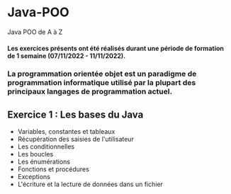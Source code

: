 # Java-POO
Java POO de A à Z

#### Les exercices présents ont été réalisés durant une période de formation de 1 semaine (07/11/2022 - 11/11/2022).

### La programmation orientée objet est un paradigme de programmation informatique utilisé par la plupart des principaux langages de programmation actuel.

## Exercice 1 : Les bases du Java

- Variables, constantes et tableaux
- Récupération des saisies de l'utilisateur
- Les conditionnelles
- Les boucles
- Les énumérations
- Fonctions et procédures
- Exceptions
- L'écriture et la lecture de données dans un fichier
